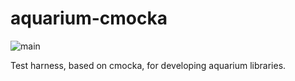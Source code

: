 # aquarium-cmocka

![main](https://github.com/pretore/aquarium-cmocka/actions/workflows/cmake.yml/badge.svg?branch=main)

Test harness, based on cmocka, for developing aquarium libraries.


